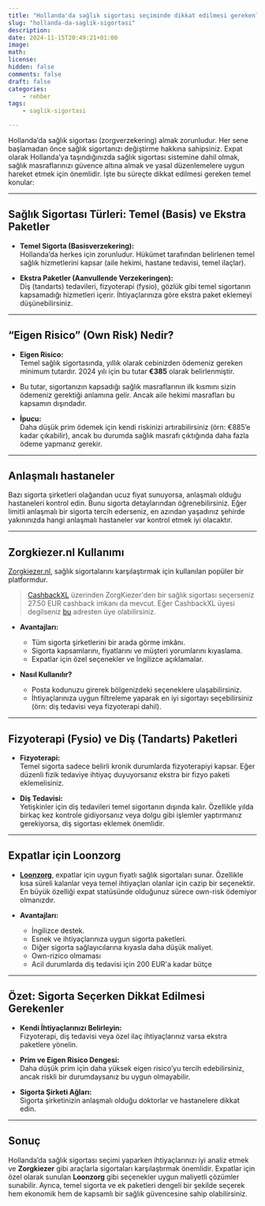 ```yaml
---
title: "Hollanda'da sağlık sigortası seçiminde dikkat edilmesi gerekenler"
slug: "hollanda-da-saglik-sigortasi"
description: 
date: 2024-11-15T20:49:21+01:00
image: 
math: 
license: 
hidden: false
comments: false
draft: false
categories:
    - rehber
tags:
    - saglik-sigortasi

---
```


Hollanda’da sağlık sigortası (zorgverzekering) almak zorunludur. Her sene başlamadan önce sağlık sigortanızı değiştirme hakkına sahipsiniz. Expat olarak Hollanda’ya taşındığınızda sağlık sigortası sistemine dahil olmak, sağlık masraflarınızı güvence altına almak ve yasal düzenlemelere uygun hareket etmek için önemlidir. İşte bu süreçte dikkat edilmesi gereken temel konular:

---

## Sağlık Sigortası Türleri: Temel (Basis) ve Ekstra Paketler

- **Temel Sigorta (Basisverzekering):**  
  Hollanda’da herkes için zorunludur. Hükümet tarafından belirlenen temel sağlık hizmetlerini kapsar (aile hekimi, hastane tedavisi, temel ilaçlar).
  
- **Ekstra Paketler (Aanvullende Verzekeringen):**  
  Diş (tandarts) tedavileri, fizyoterapi (fysio), gözlük gibi temel sigortanın kapsamadığı hizmetleri içerir. İhtiyaçlarınıza göre ekstra paket eklemeyi düşünebilirsiniz.

---

## “Eigen Risico” (Own Risk) Nedir?

- **Eigen Risico:**  
  Temel sağlık sigortasında, yıllık olarak cebinizden ödemeniz gereken minimum tutardır. 2024 yılı için bu tutar **€385** olarak belirlenmiştir.

- Bu tutar, sigortanızın kapsadığı sağlık masraflarının ilk kısmını sizin ödemeniz gerektiği anlamına gelir. Ancak aile hekimi masrafları bu kapsamın dışındadır.

- **İpucu:**  
  Daha düşük prim ödemek için kendi riskinizi artırabilirsiniz (örn: €885’e kadar çıkabilir), ancak bu durumda sağlık masrafı çıktığında daha fazla ödeme yapmanız gerekir.


---

## Anlaşmalı hastaneler

Bazı sigorta şirketleri olağandan ucuz fiyat sunuyorsa, anlaşmalı olduğu hastaneleri kontrol edin. Bunu sigorta detaylarından öğrenebilirsiniz. Eğer limitli anlaşmalı bir sigorta tercih ederseniz, en azından yaşadınız şehirde yakınınızda hangi anlaşmalı hastaneler var kontrol etmek iyi olacaktır.


---

## Zorgkiezer.nl Kullanımı

[Zorgkiezer.nl](https://www.zorgkiezer.nl/), sağlık sigortalarını karşılaştırmak için kullanılan popüler bir platformdur. 

> [CashbackXL](https://www.cashbackxl.nl/webshops/zorgkiezer) üzerinden ZorgKiezer'den bir sağlık sigortası seçerseniz 27.50 EUR cashback imkanı da mevcut. Eğer CashbackXL üyesi degilseniz [bu](https://www.cashbackxl.nl/?share=emreyil-75bed) adresten üye olabilirsiniz.

- **Avantajları:**
  - Tüm sigorta şirketlerini bir arada görme imkânı.
  - Sigorta kapsamlarını, fiyatlarını ve müşteri yorumlarını kıyaslama.
  - Expatlar için özel seçenekler ve İngilizce açıklamalar.

- **Nasıl Kullanılır?**
  - Posta kodunuzu girerek bölgenizdeki seçeneklere ulaşabilirsiniz.
  - İhtiyaçlarınıza uygun filtreleme yaparak en iyi sigortayı seçebilirsiniz (örn: diş tedavisi veya fizyoterapi dahil).

---

## Fizyoterapi (Fysio) ve Diş (Tandarts) Paketleri

- **Fizyoterapi:**  
  Temel sigorta sadece belirli kronik durumlarda fizyoterapiyi kapsar. Eğer düzenli fizik tedaviye ihtiyaç duyuyorsanız ekstra bir fizyo paketi eklemelisiniz.

- **Diş Tedavisi:**  
  Yetişkinler için diş tedavileri temel sigortanın dışında kalır. Özellikle yılda birkaç kez kontrole gidiyorsanız veya dolgu gibi işlemler yaptırmanız gerekiyorsa, diş sigortası eklemek önemlidir.

---

## Expatlar için Loonzorg

- **[Loonzorg](https://www.loonzorg.com/)**, expatlar için uygun fiyatlı sağlık sigortaları sunar. Özellikle kısa süreli kalanlar veya temel ihtiyaçları olanlar için cazip bir seçenektir. En büyük özelliği expat statüsünde olduğunuz sürece own-risk ödemiyor olmanızdır.

- **Avantajları:**
  - İngilizce destek.
  - Esnek ve ihtiyaçlarınıza uygun sigorta paketleri.
  - Diğer sigorta sağlayıcılarına kıyasla daha düşük maliyet.
  - Own-rizico olmaması
  - Acil durumlarda diş tedavisi için 200 EUR'a kadar bütçe


---

## Özet: Sigorta Seçerken Dikkat Edilmesi Gerekenler

- **Kendi İhtiyaçlarınızı Belirleyin:**  
  Fizyoterapi, diş tedavisi veya özel ilaç ihtiyaçlarınız varsa ekstra paketlere yönelin.

- **Prim ve Eigen Risico Dengesi:**  
  Daha düşük prim için daha yüksek eigen risico’yu tercih edebilirsiniz, ancak riskli bir durumdaysanız bu uygun olmayabilir.

- **Sigorta Şirketi Ağları:**  
  Sigorta şirketinizin anlaşmalı olduğu doktorlar ve hastanelere dikkat edin.

---

## Sonuç

Hollanda’da sağlık sigortası seçimi yaparken ihtiyaçlarınızı iyi analiz etmek ve **Zorgkiezer** gibi araçlarla sigortaları karşılaştırmak önemlidir. Expatlar için özel olarak sunulan **Loonzorg** gibi seçenekler uygun maliyetli çözümler sunabilir. Ayrıca, temel sigorta ve ek paketleri dengeli bir şekilde seçerek hem ekonomik hem de kapsamlı bir sağlık güvencesine sahip olabilirsiniz.
